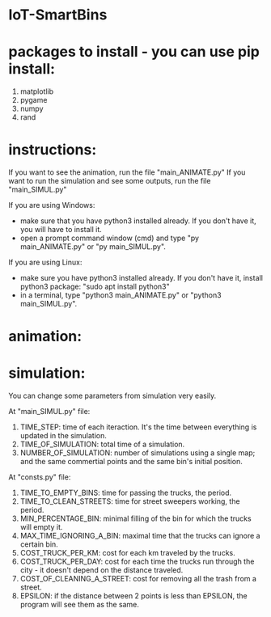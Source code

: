 # IoT-SmartBins

# packages to install - you can use pip install:
1. matplotlib
2. pygame
3. numpy
4. rand

# instructions:
If you want to see the animation, run the file "main_ANIMATE.py"
If you want to run the simulation and see some outputs, run the file "main_SIMUL.py"

If you are using Windows:
- make sure that you have python3 installed already. If you don't have it, you will have to install it.
- open a prompt command window (cmd) and type "py main_ANIMATE.py" or "py main_SIMUL.py".

If you are using Linux:
- make sure you have python3 installed already. If you don't have it, install python3 package: "sudo apt install python3"
- in a terminal, type "python3 main_ANIMATE.py" or "python3 main_SIMUL.py".

# animation:

# simulation:
You can change some parameters from simulation very easily.

At "main_SIMUL.py" file:
1. TIME_STEP: time of each iteraction. It's the time between everything is updated in the simulation.
2. TIME_OF_SIMULATION: total time of a simulation.
3. NUMBER_OF_SIMULATION: number of simulations using a single map; and the same commertial points and the same bin's initial position.

At "consts.py" file:
1. TIME_TO_EMPTY_BINS: time for passing the trucks, the period.
2. TIME_TO_CLEAN_STREETS: time for street sweepers working, the period.
3. MIN_PERCENTAGE_BIN: minimal filling of the bin for which the trucks will empty it.
4. MAX_TIME_IGNORING_A_BIN: maximal time that the trucks can ignore a certain bin.
5. COST_TRUCK_PER_KM: cost for each km traveled by the trucks.
6. COST_TRUCK_PER_DAY: cost for each time the trucks run through the city - it doesn't depend on the distance traveled.
7. COST_OF_CLEANING_A_STREET: cost for removing all the trash from a street.
8. EPSILON: if the distance between 2 points is less than EPSILON, the program will see them as the same.
